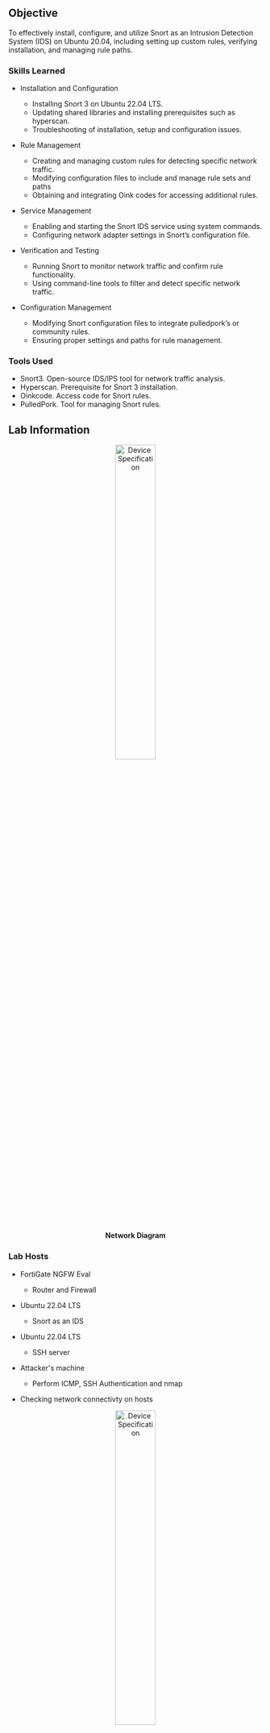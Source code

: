 ## Objective

To effectively install, configure, and utilize Snort as an Intrusion Detection System (IDS) on Ubuntu 20.04, including setting up custom rules, verifying installation, and managing rule paths.

### Skills Learned

- Installation and Configuration
  - Installing Snort 3 on Ubuntu 22.04 LTS.
  - Updating shared libraries and installing prerequisites such as hyperscan.
  - Troubleshooting of installation, setup and configuration issues.

- Rule Management
  - Creating and managing custom rules for detecting specific network traffic.
  - Modifying configuration files to include and manage rule sets and paths
  - Obtaining and integrating Oink codes for accessing additional rules.

- Service Management
  - Enabling and starting the Snort IDS service using system commands.
  - Configuring network adapter settings in Snort’s configuration file.

- Verification and Testing
  - Running Snort to monitor network traffic and confirm rule functionality.
  - Using command-line tools to filter and detect specific network traffic.

- Configuration Management
  - Modifying Snort configuration files to integrate pulledpork’s or community rules.
  - Ensuring proper settings and paths for rule management.

### Tools Used

- Snort3. Open-source IDS/IPS tool for network traffic analysis.
- Hyperscan. Prerequisite for Snort 3 installation.
- Oinkcode. Access code for Snort rules.
- PulledPork. Tool for managing Snort rules.

## Lab Information

<p align="center">
<img src="https://imgur.com/8rTkja3.png" height="40%" width="40%" alt="Device Specification"/>
<br/>
<b>Network Diagram</b>
<br/>

### Lab Hosts

- FortiGate NGFW Eval
  - Router and Firewall
- Ubuntu 22.04 LTS
  - Snort as an IDS
- Ubuntu 22.04 LTS          
  - SSH server
- Attacker's machine
  - Perform ICMP, SSH Authentication and nmap

- Checking network connectivty on hosts
<p align="center">
<img src="https://imgur.com/xPpyFIL.png" height="40%" width="40%" alt="Device Specification"/>
<br/>
<p align="center">
<img src="https://imgur.com/mO0xUSv.png" height="40%" width="40%" alt="Device Specification"/>
<br/>
<b>Fortigate NGFW status</b>
<br/>

<p align="center">
<img src="https://imgur.com/TAgKfKr.png" height="40%" width="40%" alt="Device Specification"/>
<br/>
<img src="https://imgur.com/74boOf5.png" height="40%" width="40%" alt="Device Specification"/>
<br/>
<b>Snort IDS IP address and status</b>
<br/>

<p align="center">
<img src="https://imgur.com/ZxKW86Y.png" height="40%" width="40%" alt="Device Specification"/>
<br/>
<b>Ubuntu server IP address and status</b>
<br/>

- Generate traffic
<p align="center">
<img src="https://imgur.com/tjUO2Li.png" height="40%" width="40%" alt="Device Specification"/>
<br/>
<b>Perform ICMP and SSH Attempt to SSH Server</b>
<br/>

<p align="center">
<img src="https://imgur.com/pGPv4S8.png" height="40%" width="40%" alt="Device Specification"/>
<br/>
<b>Attacker's machine perform nmap to SSH server</b>
<br/>

 - Server alert
<p align="center">
<img src="https://imgur.com/t1qHDYN.png" height="40%" width="40%" alt="Device Specification"/>
<br/>
<b>ICMP and SSH Authentication custom alert</b>
<br/>

<p align="center">
<img src="https://imgur.com/8IJXuEP.png" height="40%" width="40%" alt="Device Specification"/>
<br/>
<b>Using the pulledpork.rules to alert nmap attempt</b>
<br/>

## Outcome

- Installing and configuring Snort IDS on Ubuntu 22.04 LTS. It is also possible to set it up in a Docker environment.
- Creating and implementing custom Snort rules to detect specific network threats.
- Managing and updating Snort configurations and rule paths effectively.
- Verifying Snort’s functionality and performance in a live environment.
- Utilizing command-line tools to filter and detect specific incoming traffic.

## Acknowledgements
- [Snort](https://docs.snort.org/)
- Installation guide from [MyDFIR](https://github.com/MyDFIR/snort3-install-guide)
